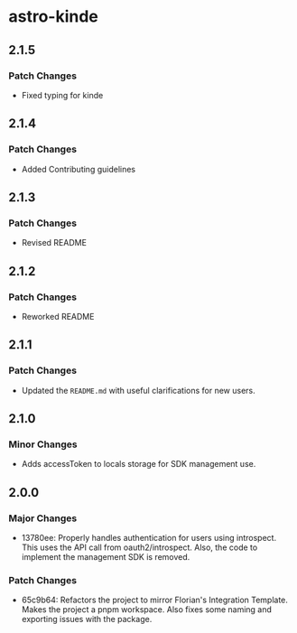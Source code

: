 # astro-kinde

## 2.1.5

### Patch Changes

- Fixed typing for kinde

## 2.1.4

### Patch Changes

- Added Contributing guidelines

## 2.1.3

### Patch Changes

- Revised README

## 2.1.2

### Patch Changes

- Reworked README

## 2.1.1

### Patch Changes

- Updated the `README.md` with useful clarifications for new users.

## 2.1.0

### Minor Changes

- Adds accessToken to locals storage for SDK management use.

## 2.0.0

### Major Changes

- 13780ee: Properly handles authentication for users using introspect. This uses the API call from oauth2/introspect. Also, the code to implement the management SDK is removed.

### Patch Changes

- 65c9b64: Refactors the project to mirror Florian's Integration Template. Makes the project a pnpm workspace. Also fixes some naming and exporting issues with the package.
